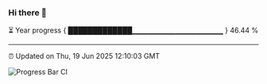 ### Hi there 👋

⏳ Year progress { █████████████▁▁▁▁▁▁▁▁▁▁▁▁▁▁▁▁▁ } 46.44 %

---

⏰ Updated on Thu, 19 Jun 2025 12:10:03 GMT

![Progress Bar CI](https://github.com/liununu/liununu/workflows/Progress%20Bar%20CI/badge.svg)
